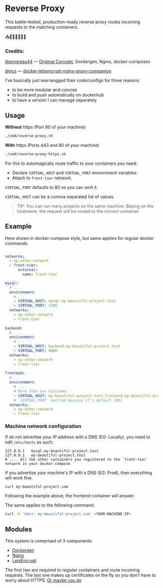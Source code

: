 # Reverse Proxy

This battle-tested, production-ready reverse proxy routes incoming requests to the matching containers.

📤🔀🐳🐳🐳🐳🐳

### Credits:
[@progress44](https://github.com/progress44) — [Original Concept](https://github.com/blimpair/loadbalancer), Dockergen, Nginx, docker-composes

[@jrcs](https://github.com/jrcs) — [docker-letsencrypt-nginx-proxy-companion](https://github.com/JrCs/docker-letsencrypt-nginx-proxy-companion)

I've basically just rearrangged their code/configs for three reasons: 
+ to be more modular and concise
+ to build and push automatically on dockerhub
+ to have a version I can manage separately

## Usage

**Without** https (Port 80 of your machine)
```bash
./cmd/reverse-proxy.sh
```

**With** https (Ports 443 and 80 of your machine)
```bash
./cmd/reverse-proxy-https.sh
```

For this to automagically route traffic to your containers you need:

+ Declare `VIRTUAL_HOST` and `VIRTUAL_PORT` environment variables.
+ Attach to `front-tier` network.

`VIRTUAL_PORT` defaults to 80 so you can omit it.

`VIRTUAL_HOST` can be a comma separated list of values.

> TIP: You can run many projects on the same machine. Basing on the hostname, the request will be routed to the correct container.

## Example

Here shown in docker-compose style, but same applies for regular docker commands.

```yaml

networks:
  - my-other-network
  - front-tier:
      external:
        name: front-tier

mysql:
  # ...
  environment:
    # ...
    - VIRTUAL_HOST: mysql.my-beautiful-project.test
    - VIRTUAL_PORT: 3306
  networks:
    - my-other-network
    - front-tier
    
backend:
  # ...
  environment:
    # ...
    - VIRTUAL_HOST: backend.my-beautiful-project.test
    - VIRTUAL_PORT: 8000
  networks:
    - my-other-network
    - front-tier
    
frontend:
  # ...
  environment:
    # ...
    # More than one hostname:
    - VIRTUAL_HOST: my-beautiful-project.test,frontend.my-beautiful-project.test
    # `VIRTUAL_PORT` omitted because it's default (80)
  networks:
    - my-other-network
    - front-tier

```

### Machine network configuration

If do not advertise your IP address with a DNS (EG: Locally), you need to edit `/etc/hosts` as such: 
```
127.0.0.1   mysql.my-beautiful-project.test
127.0.0.1   my-beautiful-project.test
# .... All the other containers you registered to the `front-tier` network in your docker-compose
```

If you advertise your machine's IP with a DNS (EG: Prod), then everything will work fine.

```bash
curl my-beautiful-project.com
```
Following the example above, the frontend container will answer.

The same applies to the following command:
```bash
curl -H 'Host: my-beautiful-project.com' <YOUR-MACHINE-IP>
``` 

## Modules

This system is comprised of 3 components:

+ [Dockergen](https://github.com/vinzdef/reverse-proxy.dockergen)
+ [Nginx](https://github.com/vinzdef/reverse-proxy.nginx)
+ [LetsEncrypt](https://github.com/vinzdef/reverse-proxy.letsencrypt)

The first two are required to register containers and route incoming requests.
The last one makes up certificates on the fly so you don't have to worry about HTTPS. 
[Or maybe you do](https://medium.com/swlh/why-lets-encrypt-is-a-really-really-really-bad-idea-d69308887801)

